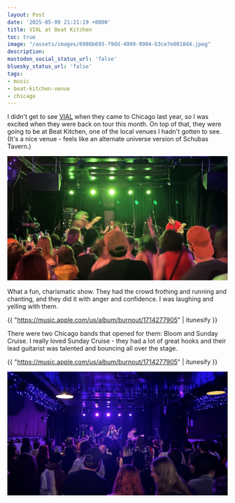 ```yaml
---
layout: Post
date: '2025-05-09 21:21:19 +0000'
title: VIAL at Beat Kitchen
toc: true
image: "/assets/images/6986b693-79dd-4999-9904-b3ce7e8018d4.jpeg"
description:
mastodon_social_status_url: 'false'
bluesky_status_url: 'false'
tags:
- music
- beat-kitchen-venue
- chicago
---
```


I didn't get to see [VIAL](https://www.vialband.com/) when they came to Chicago last year, so I was excited  when they were back on tour this month. On top of that, they were going to be at Beat Kitchen, one of the local venues I hadn't gotten to see. (It's a nice venue - feels like an alternate universe version of Schubas Tavern.)

![VIAL](/assets/images/6986b693-79dd-4999-9904-b3ce7e8018d4.jpeg)

What a fun, charismatic show. They had the crowd frothing and running and chanting, and they did it with anger and confidence. I was laughing and yelling with them.

{{ "https://music.apple.com/us/album/burnout/1714277905" | itunesify }}

There were two Chicago bands that opened for them: Bloom and Sunday Cruise. I really loved Sunday Cruise - they had a lot of great hooks and their lead guitarist was talented and bouncing all over the stage.

{{ "https://music.apple.com/us/album/burnout/1714277905" | itunesify }}

![Sunday Cruise](/assets/images/819e4fb8-65b3-42b1-98ba-27609585833f.jpeg)
